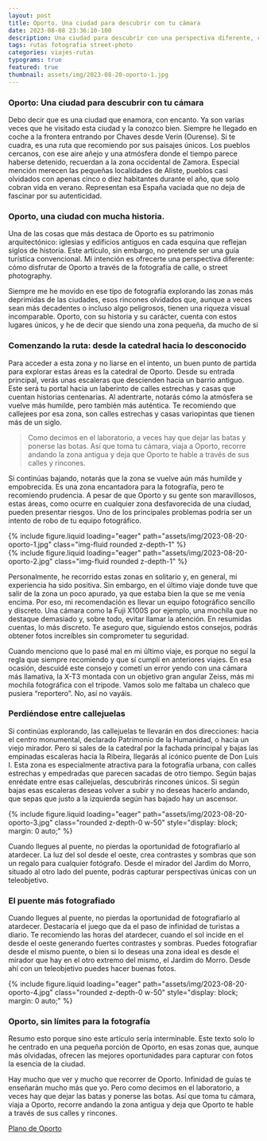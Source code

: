 ```yaml
---
layout: post
title: Oporto. Una ciudad para descubrir con tu cámara
date: 2023-08-08 23:36:10-100
description: Una ciudad para descubrir con una perspectiva diferente, cómo disfrutar de Oporto a través de la fotografía de calle, o street photography
tags: rutas fotografia street-photo
categories: viajes-rutas
typograms: true
featured: true
thumbnail: assets/img/2023-08-20-oporto-1.jpg
---
```


### Oporto: Una ciudad para descubrir con tu cámara

Debo decir que es una ciudad que enamora, con encanto. Ya son varias veces que he visitado esta ciudad y la conozco bien. Siempre he llegado en coche a la frontera entrando por Chaves desde Verín (Ourense). Si te cuadra, es una ruta que recomiendo por sus paisajes únicos. Los pueblos cercanos, con ese aire añejo y una atmósfera donde el tiempo parece haberse detenido, recuerdan a la zona occidental de Zamora. Especial mención merecen las pequeñas localidades de Aliste, pueblos casi olvidados con apenas cinco o diez habitantes durante el año, que solo cobran vida en verano. Representan esa España vaciada que no deja de fascinar por su autenticidad.


### Oporto, una ciudad con mucha historia.
Una de las cosas que más destaca de Oporto es su patrimonio arquitectónico: iglesias y edificios antiguos en cada esquina que reflejan siglos de historia. Este artículo, sin embargo, no pretende ser una guía turística convencional. Mi intención es ofrecerte una perspectiva diferente: cómo disfrutar de Oporto a través de la fotografía de calle, o street photography.

Siempre me he movido en ese tipo de fotografía explorando las zonas más deprimidas de las ciudades, esos rincones olvidados que, aunque a veces sean más decadentes o incluso algo peligrosos, tienen una riqueza visual incomparable. Oporto, con su historia y su carácter, cuenta con estos lugares únicos, y he de decir que siendo una zona pequeña, da mucho de si

### Comenzando la ruta: desde la catedral hacia lo desconocido
Para acceder a esta zona y no liarse en el intento, un buen punto de partida para explorar estas áreas es la catedral de Oporto.
Desde su entrada principal, verás unas escaleras que descienden hacia un barrio antiguo. Este será tu portal hacia un laberinto de calles estrechas y casas que cuentan historias centenarias. Al adentrarte, notarás cómo la atmósfera se vuelve más humilde, pero también más auténtica. 
Te recomiendo que callejees por esa zona, son calles estrechas y casas variopintas que tienen más de un siglo. 

>Como decimos en el laboratorio, a veces hay que dejar las batas y ponerse las botas. Así que toma tu cámara, viaja a Oporto, recorre andando la zona antigua y deja que Oporto te hable a través de sus calles y rincones.

Si continúas bajando, notarás que la zona se vuelve aún más humilde y empobrecida. Es una zona encantadora para la fotografía, pero te recomiendo prudencia. A pesar de que Oporto y su gente son maravillosos, estas áreas, como ocurre en cualquier zona desfavorecida de una ciudad, pueden presentar riesgos. Uno de los principales problemas podría ser un intento de robo de tu equipo fotográfico.

<div class="row mt-3">
<div class="col-sm mt-3 mt-md-0">
{% include figure.liquid loading="eager" path="assets/img/2023-08-20-oporto-1.jpg" class="img-fluid rounded z-depth-1" %}
</div>
<div class="col-sm mt-3 mt-md-0">
{% include figure.liquid loading="eager" path="assets/img/2023-08-20-oporto-2.jpg" class="img-fluid rounded z-depth-1" %}
</div>
</div>

Personalmente, he recorrido estas zonas en solitario y, en general, mi experiencia ha sido positiva. Sin embargo, en el último viaje donde tuve que salir de la zona un poco apurado, ya que estaba bien la que se me venía encima. Por eso, mi recomendación es llevar un equipo fotográfico sencillo y discreto. Una cámara como la Fuji X100S por ejemplo, una mochila que no destaque demasiado y, sobre todo, evitar llamar la atención. En resumidas cuentas, lo más discreto. Te aseguro que, siguiendo estos consejos, podrás obtener fotos increíbles sin comprometer tu seguridad.

Cuando menciono que lo pasé mal en mi último viaje, es porque no seguí la regla que siempre recomiendo y que sí cumplí en anteriores viajes. En esa ocasión, descuidé este consejo y cometí un error yendo con una cámara más llamativa, la X-T3 montada con un objetivo gran angular Zeiss, más mi mochila fotográfica con el trípode. Vamos solo me faltaba un chaleco que pusiera “reportero”. No, así no vayáis.

### Perdiéndose entre callejuelas

Si continúas explorando, las callejuelas te llevarán en dos direcciones: hacia el centro monumental, declarado Patrimonio de la Humanidad, o hacia un viejo mirador.
Pero si sales de la catedral por la fachada principal y bajas las empinadas escaleras hacia la Ribeira, llegarás al icónico puente de Don Luis I. Esta zona es especialmente atractiva para la fotografía urbana, con calles estrechas y empedradas que parecen sacadas de otro tiempo. Según bajas enrédate entre esas callejuelas, descubrirás rincones únicos. Si según bajas esas escaleras deseas volver a subir y no deseas hacerlo andando, que sepas que justo a la izquierda según has bajado hay un ascensor.

<div class="text-center">
{% include figure.liquid loading="eager" path="assets/img/2023-08-20-oporto-3.jpg" class="rounded z-depth-0 w-50" style="display: block; margin: 0 auto;" %}   
</div>

Cuando llegues al puente, no pierdas la oportunidad de fotografiarlo al atardecer. La luz del sol desde el oeste, crea contrastes y sombras que son un regalo para cualquier fotógrafo. Desde el mirador del Jardim do Morro, situado al otro lado del puente, podrás capturar perspectivas únicas con un teleobjetivo.

### El puente más fotografiado

Cuando llegues al puente, no pierdas la oportunidad de fotografiarlo al atardecer. Destacaría el juego que da el paso de infinidad de turistas a diario. Te recomiendo las horas del atardecer, cuando el sol incide en el desde el oeste generando fuertes contrastes y sombras. Puedes fotografiar desde el mismo puente, o bien si lo deseas una zona ideal es desde el mirador que hay en el otro extremo del mismo, el Jardim do Morro. Desde ahí con un teleobjetivo puedes hacer buenas fotos.

<div class="text-center">
{% include figure.liquid loading="eager" path="assets/img/2023-08-20-oporto-4.jpg" class="rounded z-depth-0 w-50" style="display: block; margin: 0 auto;" %}   
</div>

### Oporto, sin límites para la fotografía
Resumo esto porque sino este artículo sería interminable. Este texto solo lo he centrado en una pequeña porción de Oporto, en esas zonas que, aunque más olvidadas, ofrecen las mejores oportunidades para capturar con fotos la esencia de la ciudad.

Hay mucho que ver y mucho que recorrer de Oporto. Infinidad de guías te enseñarán mucho más que yo. Pero como decimos en el laboratorio, a veces hay que dejar las batas y ponerse las botas. Así que toma tu cámara, viaja a Oporto, recorre andando la zona antigua y deja que Oporto te hable a través de sus calles y rincones.


[Plano de Oporto](https://www.masoporto.com/wp-content/uploads/2020/03/mapa-turistico-oporto.jpg
 "Haz click para descargar en pdf")





